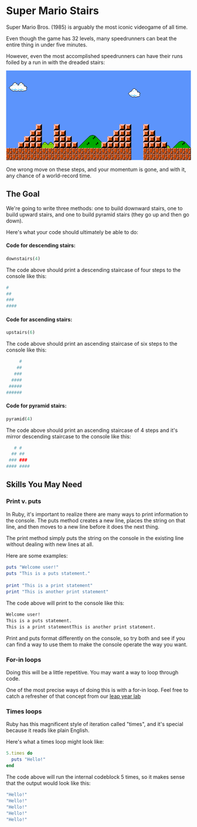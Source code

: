 # Super Mario Stairs

Super Mario Bros. (1985) is arguably the most iconic videogame of all time.

Even though the game has 32 levels, many speedrunners can beat the entire thing in under five minutes.

However, even the most accomplished speedrunners can have their runs foiled by a run in with the dreaded stairs:

![SMB1 Stairs](smbstairs.png)

One wrong move on these steps, and your momentum is gone, and with it, any chance of a world-record time.

## The Goal

We're going to write three methods: one to build downward stairs, one to build upward stairs, and one to build pyramid stairs (they go up and then go down).

Here's what your code should ultimately be able to do:

#### Code for descending stairs:

```ruby
downstairs(4)
```

The code above should print a descending staircase of four steps to the console like this:

```bash
#
##
###
####
```

#### Code for ascending stairs:

```ruby
upstairs(6)
```

The code above should print an ascending staircase of six steps to the console like this:

```bash
     #
    ##
   ###
  ####
 #####
######
```

#### Code for pyramid stairs:

```ruby
pyramid(4)
```

The code above should print an ascending staircase of 4 steps and it's mirror descending staircase to the console like this:

```bash
   # #
  ## ##
 ### ###
#### ####
```

## Skills You May Need

### Print v. puts

In Ruby, it's important to realize there are many ways to print information to the console. The puts method creates a new line, places the string on that line, and then moves to a new line before it does the next thing.

The print method simply puts the string on the console in the existing line without dealing with new lines at all.

Here are some examples:

```ruby
puts "Welcome user!"
puts "This is a puts statement."

print "This is a print statement"
print "This is another print statement"
```

The code above will print to the console like this:

```bash
Welcome user!
This is a puts statement.
This is a print statementThis is another print statement.
```

Print and puts format differently on the console, so try both and see if you can find a way to use them to make the console operate the way you want.

### For-in loops

Doing this will be a little repetitive. You may want a way to loop through code.

One of the most precise ways of doing this is with a for-in loop. Feel free to catch a refresher of that concept from our <a href="https://github.com/upperlinecode/intro-se-1-methods-leap-year#for-in-loops">leap year lab</a>

### Times loops

Ruby has this magnificent style of iteration called "times", and it's special because it reads like plain English.

Here's what a times loop might look like:

```ruby
5.times do
  puts "Hello!"
end
```

The code above will run the internal codeblock 5 times, so it makes sense that the output would look like this:

```ruby
"Hello!"
"Hello!"
"Hello!"
"Hello!"
"Hello!"
```

